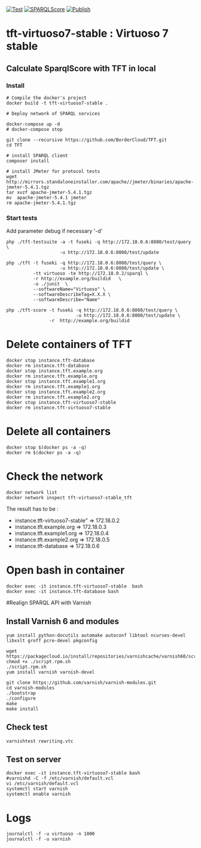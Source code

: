 [![Test](https://github.com/BorderCloud/tft-virtuoso7-stable/actions/workflows/test.yml/badge.svg)](https://github.com/BorderCloud/tft-virtuoso7-stable/actions/workflows/test.yml) [![SPARQLScore](https://github.com/BorderCloud/tft-virtuoso7-stable/actions/workflows/test.yml/badge.svg)](http://sparqlscore.com/) [![Publish](https://github.com/BorderCloud/tft-virtuoso7-stable/actions/workflows/publish.yml/badge.svg)](https://github.com/BorderCloud/tft-virtuoso7-stable/actions/workflows/publish.yml)

# tft-virtuoso7-stable : Virtuoso 7 stable 

## Calculate SparqlScore with TFT in local

### Install
```
# Compile the docker's project 
docker build -t tft-virtuoso7-stable .
  
# Deploy network of SPARQL services

docker-compose up -d 
# docker-compose stop

git clone --recursive https://github.com/BorderCloud/TFT.git
cd TFT

# install SPARQL client
composer install 

# install JMeter for protocol tests
wget http://mirrors.standaloneinstaller.com/apache//jmeter/binaries/apache-jmeter-5.4.1.tgz
tar xvzf apache-jmeter-5.4.1.tgz 
mv  apache-jmeter-5.4.1 jmeter
rm apache-jmeter-5.4.1.tgz 
```

### Start tests
Add parameter debug if necessary '-d'
```
php ./tft-testsuite -a -t fuseki -q http://172.18.0.6:8080/test/query \
                    -u http://172.18.0.6:8080/test/update
          
php ./tft -t fuseki -q http://172.18.0.6:8080/test/query \
                    -u http://172.18.0.6:8080/test/update \
          -tt virtuoso -te http://172.18.0.2/sparql \
          -r http://example.org/buildid   \
          -o ./junit  \
          --softwareName="Virtuoso" \
          --softwareDescribeTag=X.X.X \
          --softwareDescribe="Name"
                    
php ./tft-score -t fuseki -q http://172.18.0.6:8080/test/query \
                          -u http://172.18.0.6:8080/test/update \
                -r  http://example.org/buildid
```

# Delete containers of TFT

```
docker stop instance.tft-database
docker rm instance.tft-database
docker stop instance.tft.example.org
docker rm instance.tft.example.org
docker stop instance.tft.example1.org
docker rm instance.tft.example1.org
docker stop instance.tft.example2.org
docker rm instance.tft.example2.org
docker stop instance.tft-virtuoso7-stable
docker rm instance.tft-virtuoso7-stable

```

# Delete all containers

```
docker stop $(docker ps -a -q)
docker rm $(docker ps -a -q)
```

# Check the network
```
docker network list
docker network inspect tft-virtuoso7-stable_tft
```
The result has to be :
* instance.tft-virtuoso7-stable" => 172.18.0.2
* instance.tft.example.org =>  172.18.0.3
* instance.tft.example1.org => 172.18.0.4
* instance.tft.example2.org => 172.18.0.5
* instance.tft-database =>     172.18.0.6

# Open bash in container
```
docker exec -it instance.tft-virtuoso7-stable  bash
docker exec -it instance.tft-database bash
```

#Realign SPARQL API with Varnish

## Install Varnish 6 and modules
```
yum install python-docutils automake autoconf libtool ncurses-devel libxslt groff pcre-devel pkgconfig

wget https://packagecloud.io/install/repositories/varnishcache/varnish60/script.rpm.sh
chmod +x ./script.rpm.sh
./script.rpm.sh
yum install varnish varnish-devel

git clone https://github.com/varnish/varnish-modules.git
cd varnish-modules
./bootstrap  
./configure
make
make install
```

## Check test
```
varnishtest rewriting.vtc
```

## Test on server
```
docker exec -it instance.tft-virtuoso7-stable bash
#varnishd -C -f /etc/varnish/default.vcl
vi /etc/varnish/default.vcl
systemctl start varnish
systemctl enable varnish

```

# Logs
```
journalctl -f -u virtuoso -n 1000
journalctl -f -u varnish
```
